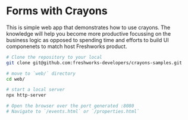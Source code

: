 # Forms with Crayons

This is simple web app that demonstrates how to use crayons. The knowledge will help you become more productive focussing on the business logic as opposed to spending time and efforts to build UI componenets to match host Freshworks product.

```sh
# Clone the repository to your local
git clone git@github.com:freshworks-developers/crayons-samples.git

# move to `web/` directory
cd web/

# start a local server
npx http-server

# Open the browser over the port generated :8080
# Navigate to `/events.html` or `/properties.html`
```

